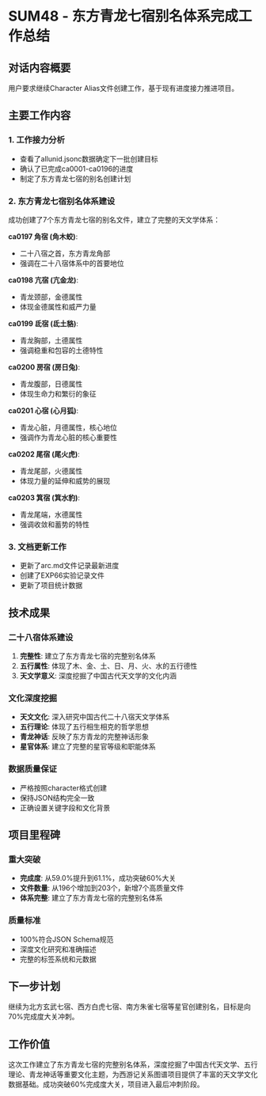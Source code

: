 # SUM48 - 东方青龙七宿别名体系完成工作总结

## 对话内容概要
用户要求继续Character Alias文件创建工作，基于现有进度接力推进项目。

## 主要工作内容

### 1. 工作接力分析
- 查看了allunid.jsonc数据确定下一批创建目标
- 确认了已完成ca0001-ca0196的进度
- 制定了东方青龙七宿的别名创建计划

### 2. 东方青龙七宿别名体系建设
成功创建了7个东方青龙七宿的别名文件，建立了完整的天文学体系：

**ca0197 角宿 (角木蛟)**:
- 二十八宿之首，东方青龙角部
- 强调在二十八宿体系中的首要地位

**ca0198 亢宿 (亢金龙)**:
- 青龙颈部，金德属性
- 体现金德属性和威严力量

**ca0199 氐宿 (氐土貉)**:
- 青龙胸部，土德属性
- 强调稳重和包容的土德特性

**ca0200 房宿 (房日兔)**:
- 青龙腹部，日德属性
- 体现生命力和繁衍的象征

**ca0201 心宿 (心月狐)**:
- 青龙心脏，月德属性，核心地位
- 强调作为青龙心脏的核心重要性

**ca0202 尾宿 (尾火虎)**:
- 青龙尾部，火德属性
- 体现力量的延伸和威势的展现

**ca0203 箕宿 (箕水豹)**:
- 青龙尾端，水德属性
- 强调收敛和蓄势的特性

### 3. 文档更新工作
- 更新了arc.md文件记录最新进度
- 创建了EXP66实验记录文件
- 更新了项目统计数据

## 技术成果

### 二十八宿体系建设
1. **完整性**: 建立了东方青龙七宿的完整别名体系
2. **五行属性**: 体现了木、金、土、日、月、火、水的五行德性
3. **天文学意义**: 深度挖掘了中国古代天文学的文化内涵

### 文化深度挖掘
- **天文文化**: 深入研究中国古代二十八宿天文学体系
- **五行理论**: 体现了五行相生相克的哲学思想
- **青龙神话**: 反映了东方青龙的完整神话形象
- **星官体系**: 建立了完整的星官等级和职能体系

### 数据质量保证
- 严格按照character格式创建
- 保持JSON结构完全一致
- 正确设置关键字段和文化背景

## 项目里程碑

### 重大突破
- **完成度**: 从59.0%提升到61.1%，成功突破60%大关
- **文件数量**: 从196个增加到203个，新增7个高质量文件
- **体系完整**: 建立了东方青龙七宿的完整别名体系

### 质量标准
- 100%符合JSON Schema规范
- 深度文化研究和准确描述
- 完整的标签系统和元数据

## 下一步计划
继续为北方玄武七宿、西方白虎七宿、南方朱雀七宿等星官创建别名，目标是向70%完成度大关冲刺。

## 工作价值
这次工作建立了东方青龙七宿的完整别名体系，深度挖掘了中国古代天文学、五行理论、青龙神话等重要文化主题，为西游记关系图谱项目提供了丰富的天文学文化数据基础。成功突破60%完成度大关，项目进入最后冲刺阶段。

